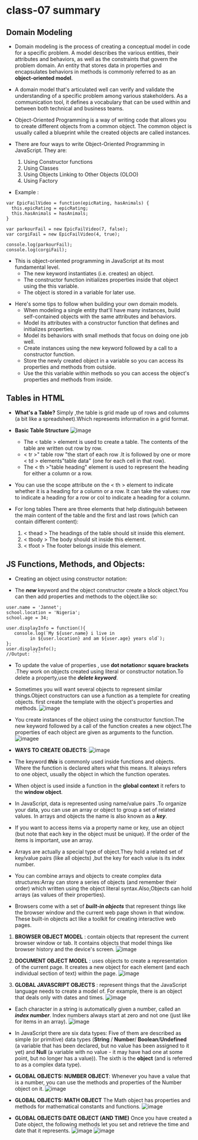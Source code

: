 # class-07 summary
## Domain Modeling
* Domain modeling is the process of creating a conceptual model in code for a specific problem. A model describes the various entities, their attributes and behaviors, as well as the constraints that govern the problem domain. An entity that stores data in properties and encapsulates behaviors in methods is commonly referred to as an **object-oriented model**.

* A domain model that's articulated well can verify and validate the understanding of a specific problem among various stakeholders. As a communication tool, it defines a vocabulary that can be used within and between both technical and business teams.
* Object-Oriented Programming is a way of writing code that allows you to create different objects from a common object. The common object is usually called a blueprint while the created objects are called instances.
* There are four ways to write Object-Oriented Programming in JavaScript. They are:
     1. Using Constructor functions
     2. Using Classes
     3. Using Objects Linking to Other Objects (OLOO)
     4. Using Factory 
* Example : 
```
var EpicFailVideo = function(epicRating, hasAnimals) {
  this.epicRating = epicRating;
  this.hasAnimals = hasAnimals;
}

var parkourFail = new EpicFailVideo(7, false);
var corgiFail = new EpicFailVideo(4, true);

console.log(parkourFail);
console.log(corgiFail);
```
 - This is object-oriented programming in JavaScript at its most fundamental level.
    + The new keyword instantiates (i.e. creates) an object.
    + The constructor function initializes properties inside that object using the this variable.
    + The object is stored in a variable for later use.
* Here's some tips to follow when building your own domain models.
    + When modeling a single entity that'll have many instances, build self-contained objects with the same attributes and behaviors. 
    + Model its attributes with a constructor function that defines and initializes properties.
    + Model its behaviors with small methods that focus on doing one job well.
    + Create instances using the new keyword followed by a call to a constructor function.
    + Store the newly created object in a variable so you can access its properties and methods from outside.
    + Use the this variable within methods so you can access the object's properties and methods from inside.
## Tables in HTML
* **What's a Table?** Simply ,the table is grid made up of rows and columns (a bit like a spreadsheet).Which represents information in a grid format.
* **Basic Table Structure**
 ![image](https://lh3.googleusercontent.com/proxy/Rvgwr2h11myi1G_qcSf85Rt8pkkAjmvYSR4tSSG6EBhGZDw8zSL0fFBj92fGxV37V862OvO6Qmbv3TauwQY2Cc0Kl0YZg3fpLTZP7aVtXUlItvA7z9HsWl8)

  * The < table > element is used to create a table. The contents of the table are written out row by row.
  * < tr >"  table row "the start of each row .It is followed by one or more < td > elements"table data" (one for each cell in that row).
  * The < th >"table heading" element is used to represent the heading for either a column or a row. 

* You can use the scope attribute on the < th > element to indicate whether it is a heading for a column or a row. It can take the values: row to indicate a heading for a row or col to indicate a heading for a column.
* For long tables There are three elements that help distinguish between the main content of the table and the first and last rows (which can contain different content): 
   1. < thead > The headings of the table should sit inside this element.
   2. < tbody > The body should sit inside this element.
   3. < tfoot > The footer belongs inside this element.

## JS Functions, Methods, and Objects:
* Creating an object using constructor notation: 
 - The ***new*** keyword and the object constructor create a block object.You can then add properties and methods to the object.like so:
 ```const user = new Object(); 
user.name = 'Jannet'; 
school.location = 'Nigeria'; 
school.age = 34; 

user.displayInfo = function(){ 
    console.log(`My ${user.name} i live in  
          in ${user.location} and am ${user.age} years old`); 
};
user.displayInfo();
//Output: ```
```
* To update the value of properties , use **dot notation**or **square brackets** .They work on objects created using literal or constructor notation.To delete a property,use the ***delete keyword***.
* Sometimes you will want several objects to represent similar things.Object constructors can use a function as a templete for creating objects.
first create the template with the object's properties and methods.
 ![image](pic1.png)
* You create instances of the object using the constructor function.The new keyword followed by a call of the function creates a new object.The properties of each object are given as arguments to the function.
![imagee](pic2.png)

* **WAYS TO CREATE OBJECTS**:
![image](pic3.png)

* The keyword ***this*** is commonly used inside functions and objects. Where the function is declared alters what this means. It always refers to one object, usually the object in which the function operates.
* When  object is used inside a function in the **global context** it refers to the **window object**.
* In JavaScript, data is represented using name/value pairs .To organize your data, you can use an array or object to group a set of
related values. In arrays and objects the name is also known as a ***key***.
* If you want to access items via a property name or key, use an object (but note that each key in the object must be unique).
If the order of the items is important, use an array.
* Arrays are actually a special type of object.They hold a related set of key/value pairs (like all objects) ,but the key for each value is its index number.
* You can combine arrays and objects to create complex data structures:Array can store a series of objects (and remember their order) which written using the object literal syntax.Also,Objects can hold arrays (as values of their properties).

* Browsers come with a set of ***built-in objects*** that represent things like the browser window and the current web page shown in that window. These
built-in objects act like a toolkit for creating interactive web pages.
 1. **BROWSER OBJECT MODEL** : contain objects that represent the current browser window or tab. It contains objects that model things like browser history and the device's screen.
 ![image](pic4.png) 
 
 2. **DOCUMENT OBJECT MODEL** : uses objects to create a representation of the current page. It creates a new object for each element (and each individual section of text) within the page.
 ![image](pic5.png)
 3. **GLOBAL JAVASCRIPT OBJECTS** : represent things that the JavaScript language needs to create a model of. For example, there is an object that deals only with dates and times.
 ![image](pic6.png)
* Each character in a string is automatically given a number, called an ***index number***. Index numbers always start at zero and not one (just like for items in an array).
![image](pic7.png)
* In JavaScript there are six data types: Five of them are described as simple (or primitive) data types (**String** / **Number**/ **Boolean**/**Undefined** (a variable that has been declared, but no value has been assigned to it yet) and **Null** (a variable with no value - it may have had one at some point, but no longer has a value)). The sixth is the **object** (and is referred to as a complex data type).
* **GLOBAL OBJECTS: NUMBER OBJECT**: Whenever you have a value that is a number, you can use the methods and properties of the Number object on it.
![image](pic8.png)

* **GLOBAL OBJECTS: MATH OBJECT** The Math object has properties and methods for mathematical constants and functions.
![image](pic9.png)
* **GLOBAL OBJECTS:DATE OBJECT (AND TIME)** Once you have created a Date object, the following methods let you set
and retrieve the time and date that it represents.
![image](pic10.png)
![image](pic11.png)






